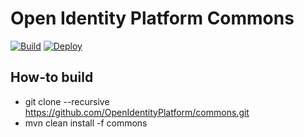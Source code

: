 # Open Identity Platform Commons
[![Build](https://github.com/OpenIdentityPlatform/commons/actions/workflows/build.yml/badge.svg)](https://github.com/OpenIdentityPlatform/commons/actions/workflows/build.yml)
[![Deploy](https://github.com/OpenIdentityPlatform/commons/actions/workflows/deploy.yml/badge.svg)](https://github.com/OpenIdentityPlatform/commons/actions/workflows/deploy.yml)
## How-to build

* git clone --recursive  https://github.com/OpenIdentityPlatform/commons.git
* mvn clean install -f commons

